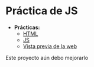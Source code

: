 # Práctica de JS

+ **Prácticas:**
  + [HTML](index.html) 
  + [JS](pokedex.js)
  + [Vista previa de la web](https://pokedexjslaunchx.netlify.app/)

Este proyecto aún debo mejorarlo